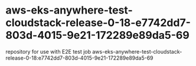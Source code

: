 # aws-eks-anywhere-test-cloudstack-release-0-18-e7742dd7-803d-4015-9e21-172289e89da5-69
repository for use with E2E test job aws-eks-anywhere-test-cloudstack-release-0-18:e7742dd7-803d-4015-9e21-172289e89da5-69
